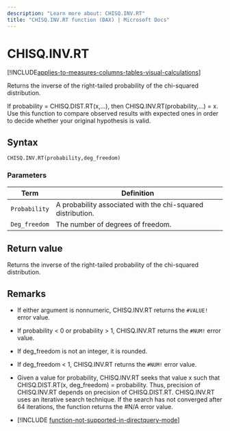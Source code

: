 ```yaml
---
description: "Learn more about: CHISQ.INV.RT"
title: "CHISQ.INV.RT function (DAX) | Microsoft Docs"
---
```

# CHISQ.INV.RT

[!INCLUDE[applies-to-measures-columns-tables-visual-calculations](includes/applies-to-measures-columns-tables-visual-calculations.md)]

Returns the inverse of the right-tailed probability of the chi-squared distribution.  
  
If probability = CHISQ.DIST.RT(x,...), then CHISQ.INV.RT(probability,...) = x. Use this function to compare observed results with expected ones in order to decide whether your original hypothesis is valid.  
  
## Syntax  
  
```dax
CHISQ.INV.RT(probability,deg_freedom)  
```
  
### Parameters  
  
|Term|Definition|  
|--------|--------------|  
|`Probability`|A probability associated with the chi-squared distribution.|  
|`Deg_freedom`|The number of degrees of freedom.|  
  
## Return value

Returns the inverse of the right-tailed probability of the chi-squared distribution.  
  
## Remarks

- If either argument is nonnumeric, CHISQ.INV.RT returns the `#VALUE!` error value.  
  
- If probability &lt; 0 or probability &gt; 1, CHISQ.INV.RT returns the `#NUM!` error value.  
  
- If deg_freedom is not an integer, it is rounded.  
  
- If deg_freedom &lt; 1, CHISQ.INV.RT returns the `#NUM!` error value.  
  
- Given a value for probability, CHISQ.INV.RT seeks that value x such that CHISQ.DIST.RT(x, deg_freedom) = probability. Thus, precision of CHISQ.INV.RT depends on precision of CHISQ.DIST.RT. CHISQ.INV.RT uses an iterative search technique. If the search has not converged after 64 iterations, the function returns the #N/A error value.  

- [!INCLUDE [function-not-supported-in-directquery-mode](includes/function-not-supported-in-directquery-mode.md)]
